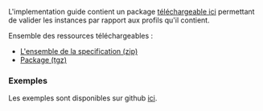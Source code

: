 L'implementation guide contient un package [téléchargeable ici](package.tgz) permettant de valider les instances par rapport aux profils qu'il contient.

Ensemble des ressources téléchargeables :

* [L'ensemble de la specification (zip)](full-ig.zip)
* [Package (tgz)](package.tgz)

### Exemples

Les exemples sont disponibles sur github [ici](https://github.com/ansforge/hl7V2-exemples).
